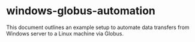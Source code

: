 # windows-globus-automation

This document outlines an example setup to automate data transfers from Windows server to a Linux machine via Globus.
